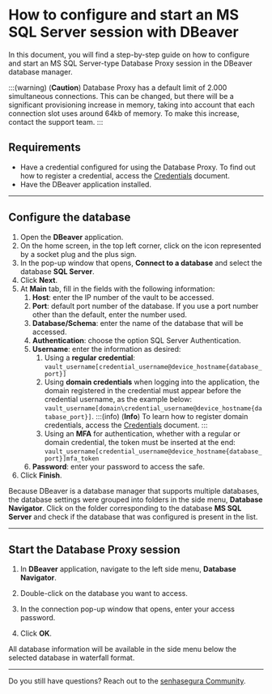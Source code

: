 # How to configure and start an MS SQL Server session with DBeaver

In this document, you will find a step-by-step guide on how to configure and start an MS SQL Server-type Database Proxy session in the DBeaver database manager.

:::(warning) (**Caution**)
Database Proxy has a default limit of 2.000 simultaneous connections. This can be changed, but there will be a significant provisioning increase in memory, taking into account that each connection slot uses around 64kb of memory. To make this increase, contact the support team.
:::

## Requirements

* Have a credential configured for using the Database Proxy. To find out how to register a credential, access the [Credentials](/v3-33/docs/pam-credentials) document.
* Have the DBeaver application installed.
---

## Configure the database

1. Open the **DBeaver** application.
2. On the home screen, in the top left corner, click on the icon represented by a socket plug and the plus sign.
3. In the pop-up window that opens, **Connect to a database** and select the database **SQL Server**.
4. Click **Next**.
5. At **Main** tab, fill in the fields with the following information:
    1. **Host**: enter the IP number of the vault to be accessed.
    2. **Port**: default port number of the database. If you use a port number other than the default, enter the number used.
    3. **Database/Schema**: enter the name of the database that will be accessed.
    4. **Authentication**: choose the option SQL Server Authentication.
    5. **Username**: enter the information as desired:
        1. Using a **regular credential**:  `vault_username[credential_username@device_hostname{database_port}]`
        2. Using **domain credentials** when logging into the application, the domain registered in the credential must appear before the credential username, as the example below: `vault_username[domain\credential_username@device_hostname{database_port}]`.
            :::(info) (**Info**)
            To learn how to register domain credentials, access the [Credentials](/v3-33/docs/pam-credentials) document.
            :::
        7. Using an **MFA** for authentication, whether with a regular or domain credential, the token must be inserted at the end: `vault_username[credential_username@device_hostname{database_port}]mfa_token`
    8. **Password**: enter your password to access the safe.
6. Click **Finish**.

Because DBeaver is a database manager that supports multiple databases, the database settings were grouped into folders in the side menu, **Database Navigator**. Click on the folder corresponding to the database **MS SQL Server** and check if the database that was configured is present in the list.

---

## Start the Database Proxy session
1. In **DBeaver** application, navigate to the left side menu, **Database Navigator**.

1. Double-click on the database you want to access.

3. In the connection pop-up window that opens, enter your access password.
4. Click **OK**.

All database information will be available in the side menu below the selected database in waterfall format.

---

Do you still have questions? Reach out to the [senhasegura Community](https://community.senhasegura.io/).
